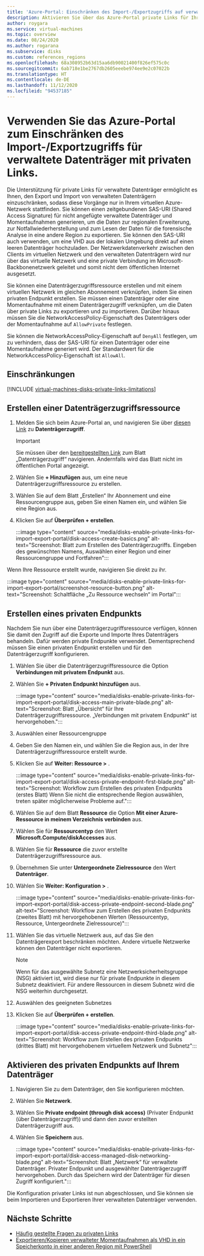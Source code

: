 ```yaml
---
title: 'Azure-Portal: Einschränken des Import-/Exportzugriffs auf verwaltete Datenträger mit privaten Links'
description: Aktivieren Sie über das Azure-Portal private Links für Ihre verwalteten Datenträger. Dadurch können Sie Datenträger innerhalb Ihres virtuellen Netzwerks sicher exportieren und importieren.
author: roygara
ms.service: virtual-machines
ms.topic: overview
ms.date: 08/24/2020
ms.author: rogarana
ms.subservice: disks
ms.custom: references_regions
ms.openlocfilehash: 68a308952b63d15aa6db90021400f826ef575c0c
ms.sourcegitcommit: 6ab718e1be2767db2605eeebe974ee9e2c07022b
ms.translationtype: HT
ms.contentlocale: de-DE
ms.lasthandoff: 11/12/2020
ms.locfileid: "94537185"
---
```

# <a name="use-the-azure-portal-to-restrict-importexport-access-for-managed-disks-with-private-links"></a>Verwenden Sie das Azure-Portal zum Einschränken des Import-/Exportzugriffs für verwaltete Datenträger mit privaten Links.

Die Unterstützung für private Links für verwaltete Datenträger ermöglicht es Ihnen, den Export und Import von verwalteten Datenträgern einzuschränken, sodass diese Vorgänge nur in Ihrem virtuellen Azure-Netzwerk stattfinden. Sie können einen zeitgebundenen SAS-URI (Shared Access Signature) für nicht angefügte verwaltete Datenträger und Momentaufnahmen generieren, um die Daten zur regionalen Erweiterung, zur Notfallwiederherstellung und zum Lesen der Daten für die forensische Analyse in eine andere Region zu exportieren. Sie können den SAS-URI auch verwenden, um eine VHD aus der lokalen Umgebung direkt auf einen leeren Datenträger hochzuladen. Der Netzwerkdatenverkehr zwischen den Clients im virtuellen Netzwerk und den verwalteten Datenträgern wird nur über das virtuelle Netzwerk und eine private Verbindung im Microsoft-Backbonenetzwerk geleitet und somit nicht dem öffentlichen Internet ausgesetzt.

Sie können eine Datenträgerzugriffsressource erstellen und mit einem virtuellen Netzwerk im gleichen Abonnement verknüpfen, indem Sie einen privaten Endpunkt erstellen. Sie müssen einen Datenträger oder eine Momentaufnahme mit einem Datenträgerzugriff verknüpfen, um die Daten über private Links zu exportieren und zu importieren. Darüber hinaus müssen Sie die NetworkAccessPolicy-Eigenschaft des Datenträgers oder der Momentaufnahme auf `AllowPrivate` festlegen. 

Sie können die NetworkAccessPolicy-Eigenschaft auf `DenyAll` festlegen, um zu verhindern, dass der SAS-URI für einen Datenträger oder eine Momentaufnahme generiert wird. Der Standardwert für die NetworkAccessPolicy-Eigenschaft ist `AllowAll`.

## <a name="limitations"></a>Einschränkungen

[!INCLUDE [virtual-machines-disks-private-links-limitations](../../includes/virtual-machines-disks-private-links-limitations.md)]


## <a name="create-a-disk-access-resource"></a>Erstellen einer Datenträgerzugriffsressource

1. Melden Sie sich beim Azure-Portal an, und navigieren Sie über [diesen Link](https://aka.ms/disksprivatelinks) zu **Datenträgerzugriff**.

    > [!IMPORTANT]
    > Sie müssen über den [bereitgestellten Link](https://aka.ms/disksprivatelinks) zum Blatt „Datenträgerzugriff“ navigieren. Andernfalls wird das Blatt nicht im öffentlichen Portal angezeigt.

1. Wählen Sie **+ Hinzufügen** aus, um eine neue Datenträgerzugriffsressource zu erstellen.
1. Wählen Sie auf dem Blatt „Erstellen“ Ihr Abonnement und eine Ressourcengruppe aus, geben Sie einen Namen ein, und wählen Sie eine Region aus.
1. Klicken Sie auf **Überprüfen + erstellen**.

    :::image type="content" source="media/disks-enable-private-links-for-import-export-portal/disk-access-create-basics.png" alt-text="Screenshot: Blatt zum Erstellen des Datenträgerzugriffs. Eingeben des gewünschten Namens, Auswählen einer Region und einer Ressourcengruppe und Fortfahren":::

Wenn Ihre Ressource erstellt wurde, navigieren Sie direkt zu ihr.

:::image type="content" source="media/disks-enable-private-links-for-import-export-portal/screenshot-resource-button.png" alt-text="Screenshot: Schaltfläche „Zu Ressource wechseln“ im Portal":::

## <a name="create-a-private-endpoint"></a>Erstellen eines privaten Endpunkts

Nachdem Sie nun über eine Datenträgerzugriffsressource verfügen, können Sie damit den Zugriff auf die Exporte und Importe Ihres Datenträgers behandeln. Dafür werden private Endpunkte verwendet. Dementsprechend müssen Sie einen privaten Endpunkt erstellen und für den Datenträgerzugriff konfigurieren.

1. Wählen Sie über die Datenträgerzugriffsressource die Option **Verbindungen mit privatem Endpunkt** aus.
1. Wählen Sie **+ Privaten Endpunkt hinzufügen** aus.

    :::image type="content" source="media/disks-enable-private-links-for-import-export-portal/disk-access-main-private-blade.png" alt-text="Screenshot: Blatt „Übersicht“ für Ihre Datenträgerzugriffsressource. „Verbindungen mit privatem Endpunkt“ ist hervorgehoben.":::

1. Auswählen einer Ressourcengruppe
1. Geben Sie den Namen ein, und wählen Sie die Region aus, in der Ihre Datenträgerzugriffsressource erstellt wurde.
1. Klicken Sie auf **Weiter: Ressource >** .

    :::image type="content" source="media/disks-enable-private-links-for-import-export-portal/disk-access-private-endpoint-first-blade.png" alt-text="Screenshot: Workflow zum Erstellen des privaten Endpunkts (erstes Blatt) Wenn Sie nicht die entsprechende Region auswählen, treten später möglicherweise Probleme auf.":::

1. Wählen Sie auf dem Blatt **Ressource** die Option **Mit einer Azure-Ressource in meinem Verzeichnis verbinden** aus.
1. Wählen Sie für **Ressourcentyp** den Wert **Microsoft.Compute/diskAccesses** aus.
1. Wählen Sie für **Ressource** die zuvor erstellte Datenträgerzugriffsressource aus.
1. Übernehmen Sie unter **Untergeordnete Zielressource** den Wert **Datenträger**.
1. Wählen Sie **Weiter: Konfiguration >** .

    :::image type="content" source="media/disks-enable-private-links-for-import-export-portal/disk-access-private-endpoint-second-blade.png" alt-text="Screenshot: Workflow zum Erstellen des privaten Endpunkts (zweites Blatt) mit hervorgehobenen Werten (Ressourcentyp, Ressource, Untergeordnete Zielressource)":::

1. Wählen Sie das virtuelle Netzwerk aus, auf das Sie den Datenträgerexport beschränken möchten. Andere virtuelle Netzwerke können den Datenträger nicht exportieren.

    > [!NOTE]
    > Wenn für das ausgewählte Subnetz eine Netzwerksicherheitsgruppe (NSG) aktiviert ist, wird diese nur für private Endpunkte in diesem Subnetz deaktiviert. Für andere Ressourcen in diesem Subnetz wird die NSG weiterhin durchgesetzt.

1. Auswählen des geeigneten Subnetzes
1. Klicken Sie auf **Überprüfen + erstellen**.

    :::image type="content" source="media/disks-enable-private-links-for-import-export-portal/disk-access-private-endpoint-third-blade.png" alt-text="Screenshot: Workflow zum Erstellen des privaten Endpunkts (drittes Blatt) mit hervorgehobenem virtuellem Netzwerk und Subnetz":::

## <a name="enable-private-endpoint-on-your-disk"></a>Aktivieren des privaten Endpunkts auf Ihrem Datenträger

1. Navigieren Sie zu dem Datenträger, den Sie konfigurieren möchten.
1. Wählen Sie **Netzwerk**.
1. Wählen Sie **Private endpoint (through disk access)** (Privater Endpunkt (über Datenträgerzugriff)) und dann den zuvor erstellten Datenträgerzugriff aus.
1. Wählen Sie **Speichern** aus.

    :::image type="content" source="media/disks-enable-private-links-for-import-export-portal/disk-access-managed-disk-networking-blade.png" alt-text="Screenshot: Blatt „Netzwerk“ für verwaltete Datenträger. Privater Endpunkt und ausgewählter Datenträgerzugriff hervorgehoben. Durch das Speichern wird der Datenträger für diesen Zugriff konfiguriert.":::

Die Konfiguration privater Links ist nun abgeschlossen, und Sie können sie beim Importieren und Exportieren Ihrer verwalteten Datenträger verwenden.

## <a name="next-steps"></a>Nächste Schritte

- [Häufig gestellte Fragen zu privaten Links](./faq-for-disks.md#private-links-for-securely-exporting-and-importing-managed-disks)
- [Exportieren/Kopieren verwalteter Momentaufnahmen als VHD in ein Speicherkonto in einer anderen Region mit PowerShell](./scripts/virtual-machines-powershell-sample-copy-snapshot-to-storage-account.md)
